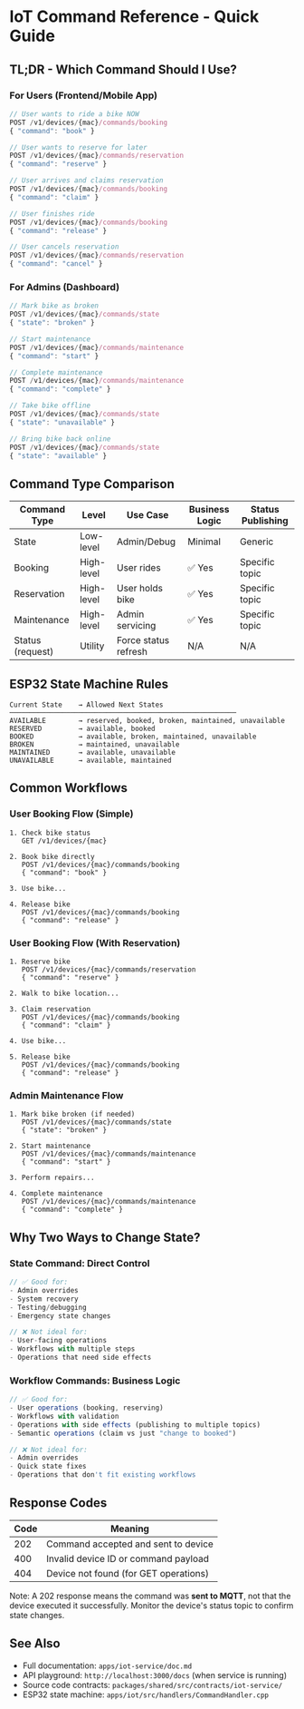# IoT Command Reference - Quick Guide

## TL;DR - Which Command Should I Use?

### For Users (Frontend/Mobile App)

```typescript
// User wants to ride a bike NOW
POST /v1/devices/{mac}/commands/booking
{ "command": "book" }

// User wants to reserve for later
POST /v1/devices/{mac}/commands/reservation
{ "command": "reserve" }

// User arrives and claims reservation
POST /v1/devices/{mac}/commands/booking
{ "command": "claim" }

// User finishes ride
POST /v1/devices/{mac}/commands/booking
{ "command": "release" }

// User cancels reservation
POST /v1/devices/{mac}/commands/reservation
{ "command": "cancel" }
```

### For Admins (Dashboard)

```typescript
// Mark bike as broken
POST /v1/devices/{mac}/commands/state
{ "state": "broken" }

// Start maintenance
POST /v1/devices/{mac}/commands/maintenance
{ "command": "start" }

// Complete maintenance
POST /v1/devices/{mac}/commands/maintenance
{ "command": "complete" }

// Take bike offline
POST /v1/devices/{mac}/commands/state
{ "state": "unavailable" }

// Bring bike back online
POST /v1/devices/{mac}/commands/state
{ "state": "available" }
```

## Command Type Comparison

| Command Type     | Level      | Use Case             | Business Logic | Status Publishing |
| ---------------- | ---------- | -------------------- | -------------- | ----------------- |
| State            | Low-level  | Admin/Debug          | Minimal        | Generic           |
| Booking          | High-level | User rides           | ✅ Yes         | Specific topic    |
| Reservation      | High-level | User holds bike      | ✅ Yes         | Specific topic    |
| Maintenance      | High-level | Admin servicing      | ✅ Yes         | Specific topic    |
| Status (request) | Utility    | Force status refresh | N/A            | N/A               |

## ESP32 State Machine Rules

```
Current State    → Allowed Next States
────────────────────────────────────────────────────────
AVAILABLE        → reserved, booked, broken, maintained, unavailable
RESERVED         → available, booked
BOOKED           → available, broken, maintained, unavailable
BROKEN           → maintained, unavailable
MAINTAINED       → available, unavailable
UNAVAILABLE      → available, maintained
```

## Common Workflows

### User Booking Flow (Simple)

```
1. Check bike status
   GET /v1/devices/{mac}

2. Book bike directly
   POST /v1/devices/{mac}/commands/booking
   { "command": "book" }

3. Use bike...

4. Release bike
   POST /v1/devices/{mac}/commands/booking
   { "command": "release" }
```

### User Booking Flow (With Reservation)

```
1. Reserve bike
   POST /v1/devices/{mac}/commands/reservation
   { "command": "reserve" }

2. Walk to bike location...

3. Claim reservation
   POST /v1/devices/{mac}/commands/booking
   { "command": "claim" }

4. Use bike...

5. Release bike
   POST /v1/devices/{mac}/commands/booking
   { "command": "release" }
```

### Admin Maintenance Flow

```
1. Mark bike broken (if needed)
   POST /v1/devices/{mac}/commands/state
   { "state": "broken" }

2. Start maintenance
   POST /v1/devices/{mac}/commands/maintenance
   { "command": "start" }

3. Perform repairs...

4. Complete maintenance
   POST /v1/devices/{mac}/commands/maintenance
   { "command": "complete" }
```

## Why Two Ways to Change State?

### State Command: Direct Control

```typescript
// ✅ Good for:
- Admin overrides
- System recovery
- Testing/debugging
- Emergency state changes

// ❌ Not ideal for:
- User-facing operations
- Workflows with multiple steps
- Operations that need side effects
```

### Workflow Commands: Business Logic

```typescript
// ✅ Good for:
- User operations (booking, reserving)
- Workflows with validation
- Operations with side effects (publishing to multiple topics)
- Semantic operations (claim vs just "change to booked")

// ❌ Not ideal for:
- Admin overrides
- Quick state fixes
- Operations that don't fit existing workflows
```

## Response Codes

| Code | Meaning                               |
| ---- | ------------------------------------- |
| 202  | Command accepted and sent to device   |
| 400  | Invalid device ID or command payload  |
| 404  | Device not found (for GET operations) |

Note: A 202 response means the command was **sent to MQTT**, not that the device executed it successfully. Monitor the device's status topic to confirm state changes.

## See Also

- Full documentation: `apps/iot-service/doc.md`
- API playground: `http://localhost:3000/docs` (when service is running)
- Source code contracts: `packages/shared/src/contracts/iot-service/`
- ESP32 state machine: `apps/iot/src/handlers/CommandHandler.cpp`
